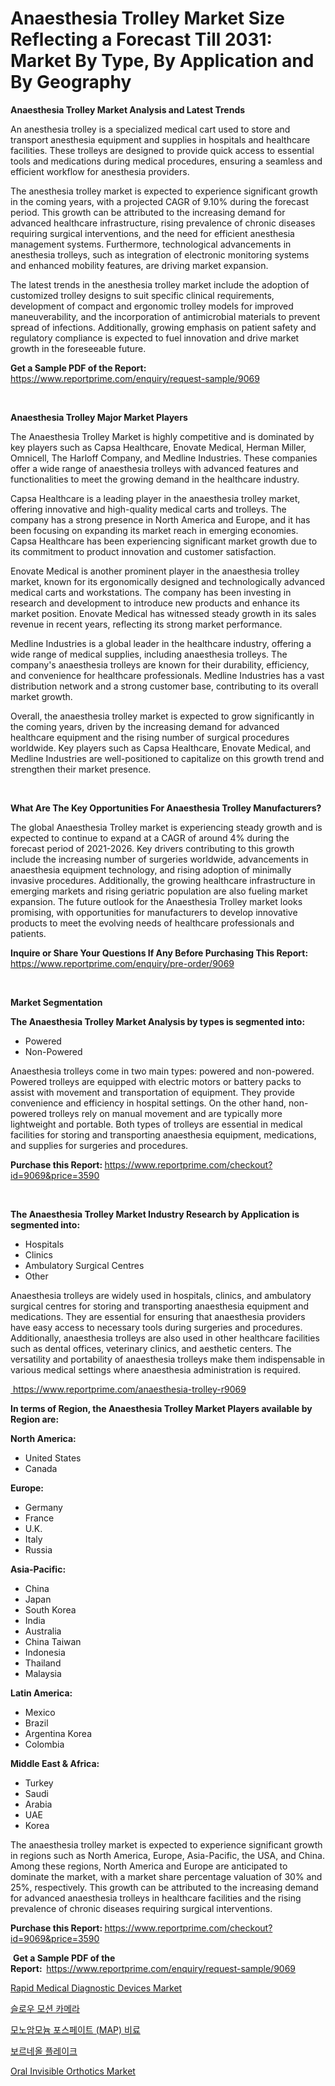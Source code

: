 <p><h1>Anaesthesia Trolley Market Size Reflecting a Forecast Till 2031: Market By Type, By Application and By Geography</h1></p><p><strong>Anaesthesia Trolley Market Analysis and Latest Trends</strong></p>
<p><p>An anesthesia trolley is a specialized medical cart used to store and transport anesthesia equipment and supplies in hospitals and healthcare facilities. These trolleys are designed to provide quick access to essential tools and medications during medical procedures, ensuring a seamless and efficient workflow for anesthesia providers.</p><p>The anesthesia trolley market is expected to experience significant growth in the coming years, with a projected CAGR of 9.10% during the forecast period. This growth can be attributed to the increasing demand for advanced healthcare infrastructure, rising prevalence of chronic diseases requiring surgical interventions, and the need for efficient anesthesia management systems. Furthermore, technological advancements in anesthesia trolleys, such as integration of electronic monitoring systems and enhanced mobility features, are driving market expansion.</p><p>The latest trends in the anesthesia trolley market include the adoption of customized trolley designs to suit specific clinical requirements, development of compact and ergonomic trolley models for improved maneuverability, and the incorporation of antimicrobial materials to prevent spread of infections. Additionally, growing emphasis on patient safety and regulatory compliance is expected to fuel innovation and drive market growth in the foreseeable future.</p></p>
<p><strong>Get a Sample PDF of the Report:&nbsp;</strong> <a href="https://www.reportprime.com/enquiry/request-sample/9069">https://www.reportprime.com/enquiry/request-sample/9069</a></p>
<p>&nbsp;</p>
<p><strong>Anaesthesia Trolley Major Market Players</strong></p>
<p><p>The Anaesthesia Trolley Market is highly competitive and is dominated by key players such as Capsa Healthcare, Enovate Medical, Herman Miller, Omnicell, The Harloff Company, and Medline Industries. These companies offer a wide range of anaesthesia trolleys with advanced features and functionalities to meet the growing demand in the healthcare industry.</p><p>Capsa Healthcare is a leading player in the anaesthesia trolley market, offering innovative and high-quality medical carts and trolleys. The company has a strong presence in North America and Europe, and it has been focusing on expanding its market reach in emerging economies. Capsa Healthcare has been experiencing significant market growth due to its commitment to product innovation and customer satisfaction.</p><p>Enovate Medical is another prominent player in the anaesthesia trolley market, known for its ergonomically designed and technologically advanced medical carts and workstations. The company has been investing in research and development to introduce new products and enhance its market position. Enovate Medical has witnessed steady growth in its sales revenue in recent years, reflecting its strong market performance.</p><p>Medline Industries is a global leader in the healthcare industry, offering a wide range of medical supplies, including anaesthesia trolleys. The company's anaesthesia trolleys are known for their durability, efficiency, and convenience for healthcare professionals. Medline Industries has a vast distribution network and a strong customer base, contributing to its overall market growth.</p><p>Overall, the anaesthesia trolley market is expected to grow significantly in the coming years, driven by the increasing demand for advanced healthcare equipment and the rising number of surgical procedures worldwide. Key players such as Capsa Healthcare, Enovate Medical, and Medline Industries are well-positioned to capitalize on this growth trend and strengthen their market presence.</p></p>
<p>&nbsp;</p>
<p><strong>What Are The Key Opportunities For Anaesthesia Trolley Manufacturers?</strong></p>
<p><p>The global Anaesthesia Trolley market is experiencing steady growth and is expected to continue to expand at a CAGR of around 4% during the forecast period of 2021-2026. Key drivers contributing to this growth include the increasing number of surgeries worldwide, advancements in anaesthesia equipment technology, and rising adoption of minimally invasive procedures. Additionally, the growing healthcare infrastructure in emerging markets and rising geriatric population are also fueling market expansion. The future outlook for the Anaesthesia Trolley market looks promising, with opportunities for manufacturers to develop innovative products to meet the evolving needs of healthcare professionals and patients.</p></p>
<p><strong>Inquire or Share Your Questions If Any Before Purchasing This Report:</strong> <a href="https://www.reportprime.com/enquiry/pre-order/9069">https://www.reportprime.com/enquiry/pre-order/9069</a></p>
<p>&nbsp;</p>
<p><strong>Market Segmentation</strong></p>
<p><strong>The Anaesthesia Trolley Market Analysis by types is segmented into:</strong></p>
<p><ul><li>Powered</li><li>Non-Powered</li></ul></p>
<p><p>Anaesthesia trolleys come in two main types: powered and non-powered. Powered trolleys are equipped with electric motors or battery packs to assist with movement and transportation of equipment. They provide convenience and efficiency in hospital settings. On the other hand, non-powered trolleys rely on manual movement and are typically more lightweight and portable. Both types of trolleys are essential in medical facilities for storing and transporting anaesthesia equipment, medications, and supplies for surgeries and procedures.</p></p>
<p><strong>Purchase this Report:&nbsp;</strong><a href="https://www.reportprime.com/checkout?id=9069&price=3590">https://www.reportprime.com/checkout?id=9069&price=3590</a></p>
<p>&nbsp;</p>
<p><strong>The Anaesthesia Trolley Market Industry Research by Application is segmented into:</strong></p>
<p><ul><li>Hospitals</li><li>Clinics</li><li>Ambulatory Surgical Centres</li><li>Other</li></ul></p>
<p><p>Anaesthesia trolleys are widely used in hospitals, clinics, and ambulatory surgical centres for storing and transporting anaesthesia equipment and medications. They are essential for ensuring that anaesthesia providers have easy access to necessary tools during surgeries and procedures. Additionally, anaesthesia trolleys are also used in other healthcare facilities such as dental offices, veterinary clinics, and aesthetic centers. The versatility and portability of anaesthesia trolleys make them indispensable in various medical settings where anaesthesia administration is required.</p></p>
<p><a href="https://www.reportprime.com/anaesthesia-trolley-r9069">&nbsp;https://www.reportprime.com/anaesthesia-trolley-r9069</a></p>
<p><strong>In terms of Region, the Anaesthesia Trolley Market Players available by Region are:</strong></p>
<p>
    <p> <strong> North America: </strong>
        <ul>
            <li>United States</li>
            <li>Canada</li>
        </ul>
        </p> 
    <p> <strong> Europe: </strong>
        <ul>
            <li>Germany</li>
            <li>France</li>
            <li>U.K.</li>
            <li>Italy</li>
            <li>Russia</li>
        </ul>
        </p> 
    <p> <strong> Asia-Pacific: </strong>
        <ul>
            <li>China</li>
            <li>Japan</li>
            <li>South Korea</li>
            <li>India</li>
            <li>Australia</li>
            <li>China Taiwan</li>
            <li>Indonesia</li>
            <li>Thailand</li>
            <li>Malaysia</li>
        </ul>
        </p> 
    <p> <strong> Latin America: </strong>
        <ul>
            <li>Mexico</li>
            <li>Brazil</li>
            <li>Argentina Korea</li>
            <li>Colombia</li>
        </ul>
        </p> 
    <p> <strong> Middle East & Africa: </strong>
        <ul>
            <li>Turkey</li>
            <li>Saudi</li>
            <li>Arabia</li>
            <li>UAE</li>
            <li>Korea</li>
        </ul>
    </p>
    </p>
<p><p>The anaesthesia trolley market is expected to experience significant growth in regions such as North America, Europe, Asia-Pacific, the USA, and China. Among these regions, North America and Europe are anticipated to dominate the market, with a market share percentage valuation of 30% and 25%, respectively. This growth can be attributed to the increasing demand for advanced anaesthesia trolleys in healthcare facilities and the rising prevalence of chronic diseases requiring surgical interventions.</p></p>
<p><strong>Purchase this Report: </strong><a href="https://www.reportprime.com/checkout?id=9069&price=3590">https://www.reportprime.com/checkout?id=9069&price=3590</a></p>
<p>&nbsp;<strong>Get a Sample PDF of the Report:&nbsp;&nbsp;</strong><a href="https://www.reportprime.com/enquiry/request-sample/9069">https://www.reportprime.com/enquiry/request-sample/9069</a></p>
<p><strong></strong></p>
<p><p><a href="https://github.com/thomasBaker655/Market-Research-Report-List-1/blob/main/rapid-medical-diagnostic-devices-market.md">Rapid Medical Diagnostic Devices Market</a></p><p><a href="https://medium.com/@joespinka88967/%EC%8A%AC%EB%A1%9C%EC%9A%B0-%EB%AA%A8%EC%85%98-%EC%B9%B4%EB%A9%94%EB%9D%BC-%EC%8B%9C%EC%9E%A5-%EB%8F%99%ED%96%A5-%EC%8A%AC%EB%A1%9C%EC%9A%B0-%EB%AA%A8%EC%85%98-%EC%B9%B4%EB%A9%94%EB%9D%BC-%EC%8B%9C%EC%9E%A5-%ED%86%B5%EC%B0%B0%EB%A0%A5-%EB%B0%8F-%EC%98%88%EC%B8%A1-%EB%B6%84%EC%84%9D%EC%97%90-%EC%A7%91%EC%A4%91-2024-2031-491ac1171b9c">슬로우 모션 카메라</a></p><p><a href="https://github.com/bunxhcci35271755/Market-Research-Report-List-4/blob/main/3979397105918.md">모노암모늄 포스페이트 (MAP) 비료</a></p><p><a href="https://github.com/fredrickeglers/Market-Research-Report-List-4/blob/main/3579200105919.md">보르네올 플레이크</a></p><p><a href="https://github.com/mzurpwxu46/Market-Research-Report-List-1/blob/main/oral-invisible-orthotics-market.md">Oral Invisible Orthotics Market</a></p></p>